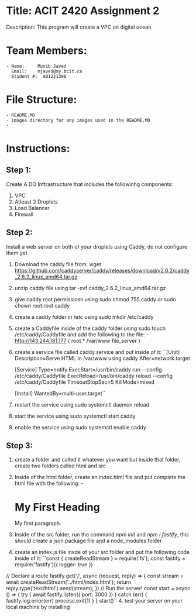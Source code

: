#   Title: ACIT 2420 Assignment 2

Description: This program will create a VPC on digital ocean

# Team Members: 
    - Name: 	Munib Javed
      Email:    mjaved@my.bcit.ca
      Student #:  A01221306


# File Structure:
    - README.MD
    - images directory for any images used in the README.MD
    - 

# Instructions:

## Step 1:

Create A DO Inftrastructure that includes the followinhg components:
1. VPC
2. Atleast 2 Droplets
3. Load Balancer 
4. Firewall

## Step 2:
Install a web server on both of your droplets using Caddy, do not configure them yet.

1. Download the caddy file from: wget https://github.com/caddyserver/caddy/releases/download/v2.6.2/caddy_2.6.2_linux_amd64.tar.gz
2. unzip caddy file using tar -xvf caddy_2.6.2_linux_amd64.tar.gz
3. give caddy root permissiosn using sudo chmod 755 caddy or sudo chown root:root caddy
4. create  a caddy folder in /etc using sudo mkdir /etc/caddy
5. create a Caddyfile inside of the caddy folder using sudo touch /etc/caddy/Caddyfile and add the following to the file:
    -http://143.244.181.177 
    {
	root * /var/www
	file_server
    }
6. create a service file called caddy.service and put inside of it: 
    ``[Unit]
    Description=Serve HTML in /var/www using caddy
    After=network.target

    [Service]
    Type=notify 
    ExecStart=/usr/bin/caddy run --config /etc/caddy/Caddyfile
    ExecReload=/usr/bin/caddy reload --config /etc/caddy/Caddyfile
    TimeoutStopSec=5
    KillMode=mixed

    [Install]
    WantedBy=multi-user.target``


7. restart the service using sudo systemctl daemon reload
8. start the service using sudo systemctl start caddy
9. enable the service using sudo systemctl enable caddy


## Step 3:
1. create a folder and called it whatever you want but inside that folder, create two folders called html and src
2. Inside of the html folder, create an index.html file and put complete the html file with the following:
    -<!DOCTYPE html>
    <html>
    <body>

    <h1>My First Heading</h1>
    <p>My first paragraph.</p>

    </body>
    </html>
3. Inside of the src folder, run the command *npm init* and *npm i fastify*, this should create a json.package file and a node_modules folder
4. create an index.js file insde of your src folder and put the following code inside of it:
    ``const { createReadStream } = require('fs');
       const fastify = require('fastify')({ logger: true })

// Declare a route
fastify.get('/', async (request, reply) => {
  const stream = await createReadStream('../html/index.html');
  return reply.type('text/html').send(stream);
})
// Run the server!
const start = async () => {
  try {
    await fastify.listen({ port: 3000 })
  } catch (err) {
    fastify.log.error(err)
    process.exit(1)
  }
}
start()``
4. test your server on your local machine by installing
